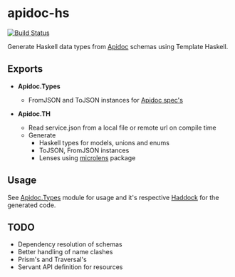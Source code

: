 # apidoc-hs

[![Build Status](https://travis-ci.org/utdemir/apidoc-hs.svg?branch=master)](https://travis-ci.org/utdemir/apidoc-hs)

Generate Haskell data types from [Apidoc](http://apidoc.me/doc/) schemas using Template Haskell.

## Exports

* **Apidoc.Types**
  * FromJSON and ToJSON instances for [Apidoc spec's](http://apidoc.me/bryzek/apidoc-spec/latest)

* **Apidoc.TH**
  * Read service.json from a local file or remote url on compile time
  * Generate
    * Haskell types for models, unions and enums
    * ToJSON, FromJSON instances
    * Lenses using [microlens](https://hackage.haskell.org/package/microlens) package

## Usage

See [Apidoc.Types](https://github.com/utdemir/apidoc-hs/blob/master/src/Apidoc/Types.hs) module for usage and it's respective [Haddock](https://utdemir.github.io/apidoc-hs/apidoc-hs-0.0.1/Apidoc-Types.html) for the generated code.

## TODO

* Dependency resolution of schemas
* Better handling of name clashes
* Prism's and Traversal's
* Servant API definition for resources

